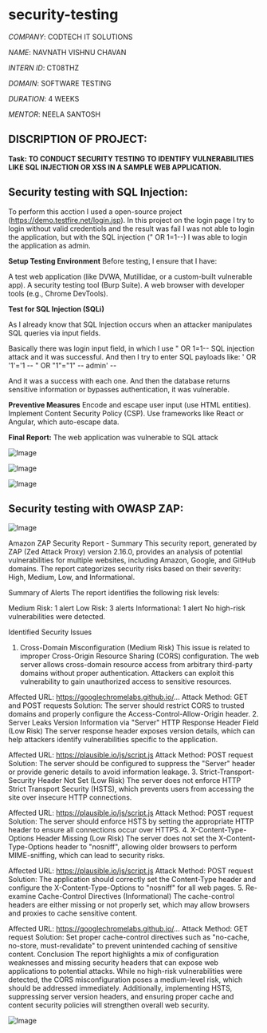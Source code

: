 # security-testing

*COMPANY*: CODTECH IT SOLUTIONS

*NAME*: NAVNATH VISHNU CHAVAN

*INTERN ID*: CT08THZ

*DOMAIN*: SOFTWARE TESTING

*DURATION*: 4 WEEKS

*MENTOR*: NEELA SANTOSH

## DISCRIPTION OF PROJECT:

**Task: TO CONDUCT SECURITY TESTING TO IDENTIFY VULNERABILITIES LIKE SQL INJECTION OR XSS IN A SAMPLE WEB APPLICATION.**

## Security testing with SQL Injection:

To perform this acction I used a open-source project (https://demo.testfire.net/login.jsp).
In this project on the login page I try to login without valid credentiols and the result was fail I was not able to login the application,
but with the SQL injection (" OR 1=1--) I was able to login the application as admin.

**Setup Testing Environment**
Before testing, I ensure that I have:

A test web application (like DVWA, Mutillidae, or a custom-built vulnerable app).
A security testing tool (Burp Suite).
A web browser with developer tools (e.g., Chrome DevTools).

**Test for SQL Injection (SQLi)**

As I already know that SQL Injection occurs when an attacker manipulates SQL queries via input fields.

Basically there was login input field, in which I use " OR 1=1-- SQL injection attack and it was successful.
And then I try to enter SQL payloads like:
' OR '1'='1  -- 
" OR "1"="1" -- 
admin' -- 

And it was a success with each one. And then the database returns sensitive information or bypasses authentication, it was vulnerable.

**Preventive Measures**
Encode and escape user input (use HTML entities).
Implement Content Security Policy (CSP).
Use frameworks like React or Angular, which auto-escape data.

**Final Report:**
The web application was vulnerable to SQL attack

![Image](https://github.com/user-attachments/assets/a963d91a-058c-4958-aa9a-ac4e210cf2b0)

![Image](https://github.com/user-attachments/assets/8877a9a2-2db6-4748-8bd1-2afe55cba5a3)

![Image](https://github.com/user-attachments/assets/315e41de-da2d-4231-9b18-a5772451b165)


## Security testing with OWASP ZAP:

![Image](https://github.com/user-attachments/assets/7668a15d-a6ff-4f2b-b17e-3bb2cd228bca)

Amazon ZAP Security Report - Summary
This security report, generated by ZAP (Zed Attack Proxy) version 2.16.0, provides an analysis of potential vulnerabilities for multiple websites, including Amazon, Google, and GitHub domains. The report categorizes security risks based on their severity: High, Medium, Low, and Informational.

Summary of Alerts
The report identifies the following risk levels:

Medium Risk: 1 alert
Low Risk: 3 alerts
Informational: 1 alert
No high-risk vulnerabilities were detected.

Identified Security Issues
1. Cross-Domain Misconfiguration (Medium Risk)
This issue is related to improper Cross-Origin Resource Sharing (CORS) configuration. The web server allows cross-domain resource access from arbitrary third-party domains without proper authentication. Attackers can exploit this vulnerability to gain unauthorized access to sensitive resources.

Affected URL: https://googlechromelabs.github.io/...
Attack Method: GET and POST requests
Solution: The server should restrict CORS to trusted domains and properly configure the Access-Control-Allow-Origin header.
2. Server Leaks Version Information via "Server" HTTP Response Header Field (Low Risk)
The server response header exposes version details, which can help attackers identify vulnerabilities specific to the application.

Affected URL: https://plausible.io/js/script.js
Attack Method: POST request
Solution: The server should be configured to suppress the "Server" header or provide generic details to avoid information leakage.
3. Strict-Transport-Security Header Not Set (Low Risk)
The server does not enforce HTTP Strict Transport Security (HSTS), which prevents users from accessing the site over insecure HTTP connections.

Affected URL: https://plausible.io/js/script.js
Attack Method: POST request
Solution: The server should enforce HSTS by setting the appropriate HTTP header to ensure all connections occur over HTTPS.
4. X-Content-Type-Options Header Missing (Low Risk)
The server does not set the X-Content-Type-Options header to "nosniff", allowing older browsers to perform MIME-sniffing, which can lead to security risks.

Affected URL: https://plausible.io/js/script.js
Attack Method: POST request
Solution: The application should correctly set the Content-Type header and configure the X-Content-Type-Options to "nosniff" for all web pages.
5. Re-examine Cache-Control Directives (Informational)
The cache-control headers are either missing or not properly set, which may allow browsers and proxies to cache sensitive content.

Affected URL: https://googlechromelabs.github.io/...
Attack Method: GET request
Solution: Set proper cache-control directives such as "no-cache, no-store, must-revalidate" to prevent unintended caching of sensitive content.
Conclusion
The report highlights a mix of configuration weaknesses and missing security headers that can expose web applications to potential attacks. While no high-risk vulnerabilities were detected, the CORS misconfiguration poses a medium-level risk, which should be addressed immediately. Additionally, implementing HSTS, suppressing server version headers, and ensuring proper cache and content security policies will strengthen overall web security.

![Image](https://github.com/user-attachments/assets/bfc9c275-fac6-4a08-bdf2-973005be928d)






